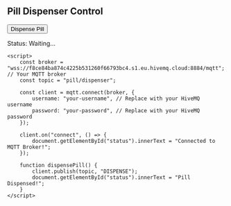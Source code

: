 <!DOCTYPE html>
<html lang="en">
<head>
    <meta charset="UTF-8">
    <meta name="viewport" content="width=device-width, initial-scale=1.0">
    <title>Pill Dispenser Control</title>
    <script src="https://unpkg.com/mqtt/dist/mqtt.min.js"></script>
</head>
<body>
    <h2>Pill Dispenser Control</h2>
    <button onclick="dispensePill()">Dispense Pill</button>
    <p id="status">Status: Waiting...</p>

    <script>
        const broker = "wss://f8ce84ba874c4225b531260f66793bc4.s1.eu.hivemq.cloud:8884/mqtt"; // Your MQTT broker
        const topic = "pill/dispenser"; 

        const client = mqtt.connect(broker, {
            username: "your-username", // Replace with your HiveMQ username
            password: "your-password", // Replace with your HiveMQ password
        });

        client.on("connect", () => {
            document.getElementById("status").innerText = "Connected to MQTT Broker!";
        });

        function dispensePill() {
            client.publish(topic, "DISPENSE");
            document.getElementById("status").innerText = "Pill Dispensed!";
        }
    </script>
</body>
</html>

